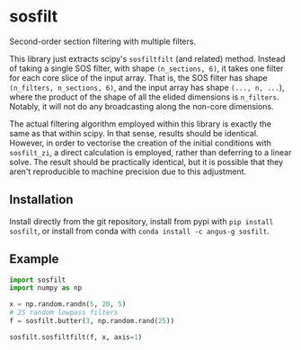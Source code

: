# sosfilt

Second-order section filtering with multiple filters.

This library just extracts scipy's `sosfiltfilt` (and related)
method. Instead of taking a single SOS filter, with shape
`(n_sections, 6)`, it takes one filter for each core slice of the
input array. That is, the SOS filter has shape `(n_filters,
n_sections, 6)`, and the input array has shape `(..., n, ...`), where
the product of the shape of all the elided dimensions is
`n_filters`. Notably, it will not do any broadcasting along the
non-core dimensions.

The actual filtering algorithm employed within this library is exactly
the same as that within scipy. In that sense, results should be
identical. However, in order to vectorise the creation of the initial
conditions with `sosfilt_zi`, a direct calculation is employed, rather
than deferring to a linear solve. The result should be practically
identical, but it is possible that they aren't reproducible to machine
precision due to this adjustment.

## Installation

Install directly from the git repository, install from pypi with `pip
install sosfilt`, or install from conda with `conda install -c angus-g
sosfilt`.

## Example

```python
import sosfilt
import numpy as np

x = np.random.randn(5, 20, 5)
# 25 random lowpass filters
f = sosfilt.butter(3, np.random.rand(25))

sosfilt.sosfiltfilt(f, x, axis=1)
```
